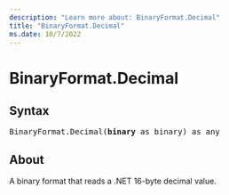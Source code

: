```yaml
---
description: "Learn more about: BinaryFormat.Decimal"
title: "BinaryFormat.Decimal"
ms.date: 10/7/2022
---
```

# BinaryFormat.Decimal

## Syntax

<pre>
BinaryFormat.Decimal(<b>binary</b> as binary) as any
</pre>

## About

A binary format that reads a .NET 16-byte decimal value.
